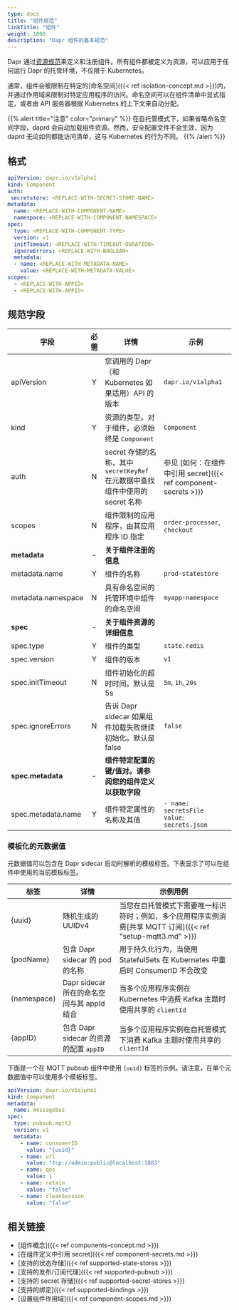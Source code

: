 ```yaml
---
type: docs
title: "组件规范"
linkTitle: "组件"
weight: 1000
description: "Dapr 组件的基本规范"
---
```


Dapr 通过[资源规范](https://kubernetes.io/docs/tasks/extend-kubernetes/custom-resources/custom-resource-definitions/)来定义和注册组件。所有组件都被定义为资源，可以应用于任何运行 Dapr 的托管环境，不仅限于 Kubernetes。

通常，组件会被限制在特定的[命名空间]({{< ref isolation-concept.md >}})内，并通过作用域来限制对特定应用程序的访问。命名空间可以在组件清单中显式指定，或者由 API 服务器根据 Kubernetes 的上下文来自动分配。

{{% alert title="注意" color="primary" %}}
在自托管模式下，如果省略命名空间字段，daprd 会自动加载组件资源。然而，安全配置文件不会生效，因为 daprd 无论如何都能访问清单，这与 Kubernetes 的行为不同。
{{% /alert %}}

## 格式

```yaml
apiVersion: dapr.io/v1alpha1
kind: Component
auth: 
 secretstore: <REPLACE-WITH-SECRET-STORE-NAME>
metadata:
  name: <REPLACE-WITH-COMPONENT-NAME>
  namespace: <REPLACE-WITH-COMPONENT-NAMESPACE>
spec:
  type: <REPLACE-WITH-COMPONENT-TYPE>
  version: v1
  initTimeout: <REPLACE-WITH-TIMEOUT-DURATION>
  ignoreErrors: <REPLACE-WITH-BOOLEAN>
  metadata:
  - name: <REPLACE-WITH-METADATA-NAME>
    value: <REPLACE-WITH-METADATA-VALUE>
scopes:
  - <REPLACE-WITH-APPID>
  - <REPLACE-WITH-APPID>
```

## 规范字段

| 字段              | 必需 | 详情 | 示例 |
|--------------------|:--------:|---------|---------|
| apiVersion         | Y        | 您调用的 Dapr（和 Kubernetes 如果适用）API 的版本 | `dapr.io/v1alpha1`
| kind               | Y        | 资源的类型。对于组件，必须始终是 `Component` | `Component`
| auth               | N        | secret 存储的名称，其中 `secretKeyRef` 在元数据中查找组件中使用的 secret 名称 | 参见 [如何：在组件中引用 secret]({{< ref component-secrets >}})
| scopes             | N        | 组件限制的应用程序，由其应用程序 ID 指定 | `order-processor`, `checkout`  
| **metadata**       | -        | **关于组件注册的信息** |
| metadata.name      | Y        | 组件的名称 | `prod-statestore`
| metadata.namespace | N        | 具有命名空间的托管环境中组件的命名空间 | `myapp-namespace`
| **spec**           | -        | **关于组件资源的详细信息**
| spec.type          | Y        | 组件的类型 | `state.redis`
| spec.version       | Y        | 组件的版本 | `v1`
| spec.initTimeout   | N        | 组件初始化的超时时间。默认是 5s  | `5m`, `1h`, `20s`
| spec.ignoreErrors  | N        | 告诉 Dapr sidecar 如果组件加载失败继续初始化。默认是 false  | `false`
| **spec.metadata**  | -        | **组件特定配置的键/值对。请参阅您的组件定义以获取字段**|
| spec.metadata.name | Y        | 组件特定属性的名称及其值 | `- name: secretsFile` <br>   `value: secrets.json`

### 模板化的元数据值

元数据值可以包含在 Dapr sidecar 启动时解析的模板标签。下表显示了可以在组件中使用的当前模板标签。

| 标签         | 详情                                                            | 示例用例                                                                                                                                                       |
|-------------|--------------------------------------------------------------------|------------------------------------------------------------------------------------------------------------------------------------------------------------------------|
| {uuid}      | 随机生成的 UUIDv4                                          | 当您在自托管模式下需要唯一标识符时；例如，多个应用程序实例消费[共享 MQTT 订阅]({{< ref "setup-mqtt3.md" >}}) |
| {podName}   | 包含 Dapr sidecar 的 pod 的名称                        | 用于持久化行为，当使用 StatefulSets 在 Kubernetes 中重启时 ConsumerID 不会改变                                                |
| {namespace} | Dapr sidecar 所在的命名空间与其 appId 结合   | 当多个应用程序实例在 Kubernetes 中消费 Kafka 主题时使用共享的 `clientId`                                                                      |
| {appID}     | 包含 Dapr sidecar 的资源的配置 `appID` | 当多个应用程序实例在自托管模式下消费 Kafka 主题时使用共享的 `clientId`                                                              |

下面是一个在 MQTT pubsub 组件中使用 `{uuid}` 标签的示例。请注意，在单个元数据值中可以使用多个模板标签。

```yaml
apiVersion: dapr.io/v1alpha1
kind: Component
metadata:
  name: messagebus
spec:
  type: pubsub.mqtt3
  version: v1
  metadata:
    - name: consumerID
      value: "{uuid}"
    - name: url
      value: "tcp://admin:public@localhost:1883"
    - name: qos
      value: 1
    - name: retain
      value: "false"
    - name: cleanSession
      value: "false"
```

## 相关链接
- [组件概念]({{< ref components-concept.md >}})
- [在组件定义中引用 secret]({{< ref component-secrets.md >}})
- [支持的状态存储]({{< ref supported-state-stores >}})
- [支持的发布/订阅代理]({{< ref supported-pubsub >}})
- [支持的 secret 存储]({{< ref supported-secret-stores >}})
- [支持的绑定]({{< ref supported-bindings >}})
- [设置组件作用域]({{< ref component-scopes.md >}})
